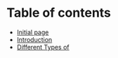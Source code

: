 # Table of contents

* [Initial page](README.md)
* [Introduction](introduction.md)
* [Different Types of](different-types-of.md)


